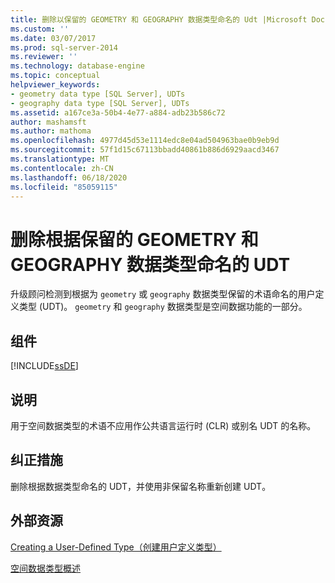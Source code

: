 ```yaml
---
title: 删除以保留的 GEOMETRY 和 GEOGRAPHY 数据类型命名的 Udt |Microsoft Docs
ms.custom: ''
ms.date: 03/07/2017
ms.prod: sql-server-2014
ms.reviewer: ''
ms.technology: database-engine
ms.topic: conceptual
helpviewer_keywords:
- geometry data type [SQL Server], UDTs
- geography data type [SQL Server], UDTs
ms.assetid: a167ce3a-50b4-4e77-a884-adb23b586c72
author: mashamsft
ms.author: mathoma
ms.openlocfilehash: 4977d45d53e1114edc8e04ad504963bae0b9eb9d
ms.sourcegitcommit: 57f1d15c67113bbadd40861b886d6929aacd3467
ms.translationtype: MT
ms.contentlocale: zh-CN
ms.lasthandoff: 06/18/2020
ms.locfileid: "85059115"
---
```

# <a name="remove-udts-named-after-the-reserved-geometry-and-geography-data-types"></a>删除根据保留的 GEOMETRY 和 GEOGRAPHY 数据类型命名的 UDT
  升级顾问检测到根据为 `geometry` 或 `geography` 数据类型保留的术语命名的用户定义类型 (UDT)。 `geometry` 和 `geography` 数据类型是空间数据功能的一部分。  
  
## <a name="component"></a>组件  
 [!INCLUDE[ssDE](../../includes/ssde-md.md)]  
  
## <a name="description"></a>说明  
 用于空间数据类型的术语不应用作公共语言运行时 (CLR) 或别名 UDT 的名称。  
  
## <a name="corrective-action"></a>纠正措施  
 删除根据数据类型命名的 UDT，并使用非保留名称重新创建 UDT。  
  
## <a name="external-resources"></a>外部资源  
 [Creating a User-Defined Type（创建用户定义类型）](../../relational-databases/clr-integration-database-objects-user-defined-types/creating-user-defined-types.md)  
  
 [空间数据类型概述](../../relational-databases/spatial/spatial-data-types-overview.md)  
  
  
